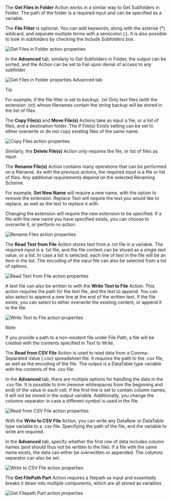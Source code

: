 The **Get Files in Folder** Action works in a similar way to Get Subfolders in Folder. The path of the folder is a required input and can be specified as a variable. 

The **File Filter** is optional. You can add keywords, along with the asterisk (*) wildcard, and separate multiple terms with a semicolon (;). It is also possible to look in subfolders by checking the Include Subfolders box.

![Get Files in Folder action properties](..\media\get-files-in-folder-action-properties.png)
 
In the **Advanced** tab, similarly to Get Subfolders in Folder, the output can be sorted, and the Action can be set to Fail upon denial of access to any subfolder.

![Get FIles in Folder properties Advanced tab](..\media\get-files-in-folder-properties-advanced-tab.png)
 
>[!TIP]
>For example, if the file filter is set to
>*backup*; *.txt*
>Only text files (with the extension .txt) whose filenames contain the string backup will be stored in the list of files.

The **Copy File(s)** and **Move File(s)** Actions take as input a file, or a list of files, and a destination folder. The If File(s) Exists setting can be set to either overwrite or do not copy existing files of the same name.

![Copy Files action properties](..\media\copy-files-action-properties.png)
 
Similarly, the **Delete File(s)** Action only requires the file, or list of files as input.

The **Rename File(s)** Action contains many operations that can be performed on a filename. As with the previous actions, the required input is a file or list of files. Any additional requirements depend on the selected Renaming Scheme. 

For example, **Set New Name** will require a new name, with the option to remove the extension. Replace Text will require the text you would like to replace, as well as the text to replace it with. 

Changing the extension will require the new extension to be specified. If a file with the new name you have specified exists, you can choose to overwrite it, or perform no action.

![Rename Files action properties](..\media\rename-files-action-properties.png)
 
The **Read Text from File** Action stores text from a .txt file in a variable. The required input is a .txt file, and the file content can be stored as a single text value, or a list. In case a list is selected, each line of text in the file will be an item in the list. The encoding of the input file can also be selected from a list of options.

![Read Text from File action properties](..\media\read-text-from-file-action-properties.png)
 
A text file can also be written to with the **Write Text to File** Action. This action requires the path for the text file, and the text to append. You can also select to append a new line at the end of the written text. If the file exists, you can select to either overwrite the existing content, or append it to the file. 

![Write Text to File action properties](..\media\write-text-to-file-action-properties.png)
 
>[!NOTE]
>If you provide a path to a non-existent file under File Path, a file will be created with the contents specified in Text to Write.

The **Read from CSV File** Action is used to read data from a Comma-Separated Value (.csv) spreadsheet file. It requires the path to the .csv file, as well as the encoding of the file. The output is a DataTable type variable with the contents of the .csv file. 

In the **Advanced** tab, there are multiple options for handling the data in the .csv file. It is possible to trim (remove whitespaces from the beginning and end) of the value in each cell. If the first line is set to contain column names, it will not be stored in the output variable. Additionally, you change the columns separator in case a different symbol is used in the file. 

![Read from CSV File action properties](..\media\read-from-csv-file-action-properties.png)
 
With the **Write to CSV File** Action, you can write any DataRow or DataTable type variable to a .csv file. Specifying the path of the file, and the variable to write are required. 

In the **Advanced** tab, specify whether the first row of data includes column names (and should thus not be written to the file). If a file with the same name exists, the data can either be overwritten or appended. The columns separator can also be set.

![Write to CSV File action properties](..\media\write-to-csv-file-action-properties.png)
 
The **Get FilePath Part** Action requires a filepath as input and essentially breaks it down into multiple components, which are all stored as variables.

![Get Filepath Part action properties](..\media\get-filepath-part-action-properties.png)